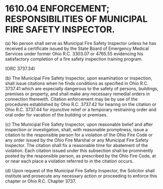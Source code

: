 1610.04 ENFORCEMENT; RESPONSIBILITIES OF MUNICIPAL FIRE SAFETY INSPECTOR.
=========================================================================

​(a) No person shall serve as Municipal Fire Safety Inspector unless he
has received a certificate issued by the State Board of Emergency
Medical Services under former Ohio R.C. 3303.07 or 4765.55 evidencing
his satisfactory completion of a fire safety inspection training
program.

(ORC 3737.34)

​(b) The Municipal Fire Safety Inspector, upon examination or
inspection, shall issue citations when he finds conditions as specified
in Ohio R.C. 3737.41 which are especially dangerous to the safety of
persons, buildings, premises or property, and shall make any necessary
remedial orders in connection therewith. Citation enforcement may be by
use of the procedures established by Ohio R.C. 3737.42 for hearing on
the citation or Ohio R.C. 3737.44 for injunctive relief or a temporary
restraining order and oral order for vacation of the building or
premises.

​(c) The Municipal Fire Safety Inspector, upon reasonable belief and
after inspection or investigation, shall, with reasonable promptness,
issue a citation to the responsible person for a violation of the Ohio
Fire Code or any order issued by the Ohio Fire Marshal or any Municipal
Fire Safety Inspector. The citation shall fix a reasonable time for
abatement of the violation. Each citation issued under this subsection
shall be prominently posted by the responsible person, as prescribed by
the Ohio Fire Code, at or near each place a violation referred to in the
citation occurs.

​(d) Upon request of the Municipal Fire Safety Inspector, the Solicitor
shall institute and prosecute any necessary action or proceeding to
enforce this chapter or Ohio R.C. Chapter 3737.

